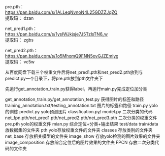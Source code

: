 pre.pth：  
https://pan.baidu.com/s/1ALLeqNvnoN4L25GDZZJqZQ   
提取码： dzan

net_pred1.pth：  
https://pan.baidu.com/s/1ysIWJkjsje7J5TzlsTN6_w   
提取码： zgbs

net_pred2.pth：  
https://pan.baidu.com/s/1o5MhomQ9FNN5ovGJZEmiyg   
提取码： vc5w

从百度网盘下载三个权重文件后将net_pred1.pth和net_pred2.pth放到与predict.py一个目录下，将pre.pth放到pth文件夹下




先运行get_annotation_train.py获得label，再运行main.py完成定位加分类




get_annotation_train.py/get_annotation_test.py    获得图片的标签和路径
training_annotation.txt/testing_annotation.txt    图片的标签和路径
train.py                                          yolo的训练
predict.py                                        yolo预测图片
classfication.py/ model.py                         二次分类的代码
net_fpn.pth/net_pred1.pth/net_pred2.pth/net_pred3.pth    二次分类的权重文件
pre.pth                                           yolo的权重文件
mian.py                                           综合定位+分类+输出结果
test/data  train/data                             放数据集的文件夹
pth                                               yolo存放权重文件的文件夹
classes                                           存放类别的文件夹
net_base                                          存放相关模型的文件夹
image_show                                        存放yolo检测的图片效果的文件夹
image_composition                                 存放综合定位后的图片效果的文件夹
FPCN                                              存放二次分类代码的文件夹







